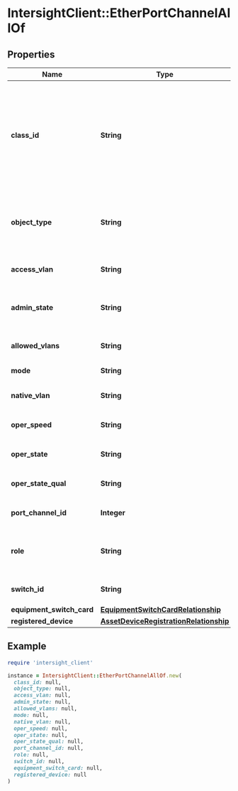 # IntersightClient::EtherPortChannelAllOf

## Properties

| Name | Type | Description | Notes |
| ---- | ---- | ----------- | ----- |
| **class_id** | **String** | The fully-qualified name of the instantiated, concrete type. This property is used as a discriminator to identify the type of the payload when marshaling and unmarshaling data. | [default to &#39;ether.PortChannel&#39;] |
| **object_type** | **String** | The fully-qualified name of the instantiated, concrete type. The value should be the same as the &#39;ClassId&#39; property. | [default to &#39;ether.PortChannel&#39;] |
| **access_vlan** | **String** | Access VLANs for this port-channel, on this FI. | [optional] |
| **admin_state** | **String** | Administratively configured state (enabled/disabled) for this port-channel. | [optional] |
| **allowed_vlans** | **String** | Allowed VLANs on this port-channel, on this FI. | [optional] |
| **mode** | **String** | Operating mode of this port-channel. | [optional] |
| **native_vlan** | **String** | Native VLAN for this port-channel, on this FI. | [optional] |
| **oper_speed** | **String** | Operational speed of this port-channel. | [optional] |
| **oper_state** | **String** | Operational state of this port-channel. | [optional] |
| **oper_state_qual** | **String** | Reason for this port-channel&#39;s Operational state. | [optional] |
| **port_channel_id** | **Integer** | Unique identifier for this port-channel on the FI. | [optional] |
| **role** | **String** | This port-channel&#39;s configured role (uplink, server, etc.). | [optional] |
| **switch_id** | **String** | Switch Identifier that is local to a cluster. | [optional] |
| **equipment_switch_card** | [**EquipmentSwitchCardRelationship**](EquipmentSwitchCardRelationship.md) |  | [optional] |
| **registered_device** | [**AssetDeviceRegistrationRelationship**](AssetDeviceRegistrationRelationship.md) |  | [optional] |

## Example

```ruby
require 'intersight_client'

instance = IntersightClient::EtherPortChannelAllOf.new(
  class_id: null,
  object_type: null,
  access_vlan: null,
  admin_state: null,
  allowed_vlans: null,
  mode: null,
  native_vlan: null,
  oper_speed: null,
  oper_state: null,
  oper_state_qual: null,
  port_channel_id: null,
  role: null,
  switch_id: null,
  equipment_switch_card: null,
  registered_device: null
)
```

